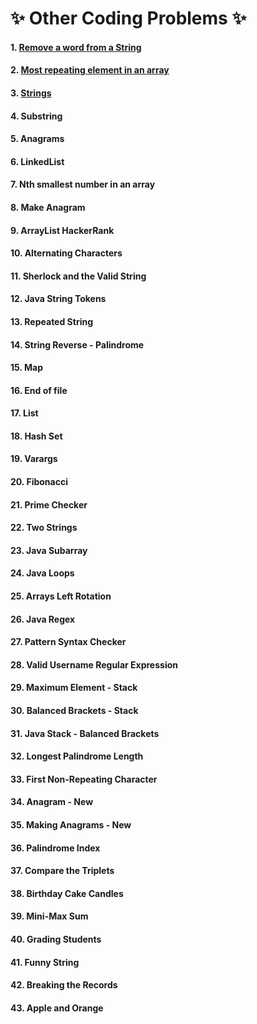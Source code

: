 # :sparkles: Other Coding Problems :sparkles:

#### 1.  [Remove a word from a String](https://github.com/Harishankar-GitHub/Other-Coding-Problems/tree/master/Remove%20a%20word%20from%20a%20String/src)
#### 2.  [Most repeating element in an array](https://github.com/Harishankar-GitHub/Other-Coding-Problems/tree/master/Most%20repeating%20element%20in%20Array/src)
#### 3.  [Strings](https://github.com/Harishankar-GitHub/Other-Coding-Problems/blob/master/Strings/src/Strings.java)
#### 4.  Substring
#### 5.  Anagrams
#### 6.  LinkedList
#### 7.  Nth smallest number in an array
#### 8.  Make Anagram
#### 9.  ArrayList HackerRank
#### 10. Alternating Characters
#### 11. Sherlock and the Valid String
#### 12. Java String Tokens
#### 13. Repeated String
#### 14. String Reverse - Palindrome
#### 15. Map
#### 16. End of file
#### 17. List
#### 18. Hash Set
#### 19. Varargs
#### 20. Fibonacci
#### 21. Prime Checker
#### 22. Two Strings
#### 23. Java Subarray
#### 24. Java Loops
#### 25. Arrays Left Rotation
#### 26. Java Regex
#### 27. Pattern Syntax Checker
#### 28. Valid Username Regular Expression
#### 29. Maximum Element - Stack
#### 30. Balanced Brackets - Stack
#### 31. Java Stack - Balanced Brackets
#### 32. Longest Palindrome Length
#### 33. First Non-Repeating Character
#### 34. Anagram - New
#### 35. Making Anagrams - New
#### 36. Palindrome Index
#### 37. Compare the Triplets
#### 38. Birthday Cake Candles
#### 39. Mini-Max Sum
#### 40. Grading Students
#### 41. Funny String
#### 42. Breaking the Records
#### 43. Apple and Orange
